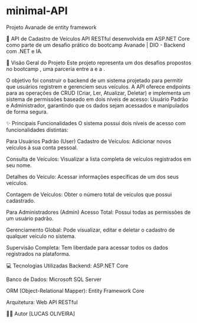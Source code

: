# minimal-API
Projeto Avanade de entity framework

🚗 API de Cadastro de Veículos
API RESTful desenvolvida em ASP.NET Core como parte de um desafio prático do bootcamp Avanade | DIO - Backend com .NET e IA.

📝 Visão Geral do Projeto
Este projeto representa um dos desafios propostos no bootcamp , uma parceria entre a  e a .

O objetivo foi construir o backend de um sistema projetado para permitir que usuários registrem e gerenciem seus veículos. A API oferece endpoints para as operações de CRUD (Criar, Ler, Atualizar, Deletar) e implementa um sistema de permissões baseado em dois níveis de acesso: Usuário Padrão e Administrador, garantindo que os dados sejam acessados e manipulados de forma segura.

✨ Principais Funcionalidades
O sistema possui dois níveis de acesso com funcionalidades distintas:

Para Usuários Padrão (User)
Cadastro de Veículos: Adicionar novos veículos à sua conta pessoal.

Consulta de Veículos: Visualizar a lista completa de veículos registrados em seu nome.

Detalhes do Veículo: Acessar informações específicas de um dos seus veículos.

Contagem de Veículos: Obter o número total de veículos que possui cadastrado.

Para Administradores (Admin)
Acesso Total: Possui todas as permissões de um usuário padrão.

Gerenciamento Global: Pode visualizar, editar e deletar o cadastro de qualquer veículo no sistema.

Supervisão Completa: Tem liberdade para acessar todos os dados registrados na plataforma.

💻 Tecnologias Utilizadas
Backend: ASP.NET Core

Banco de Dados: Microsoft SQL Server

ORM (Object-Relational Mapper): Entity Framework Core

Arquitetura: Web API RESTful

👨‍💻 Autor
[LUCAS OLIVEIRA]


